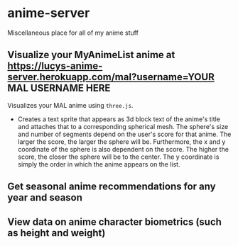 # anime-server
Miscellaneous place for all of my anime stuff

## Visualize your MyAnimeList anime at https://lucys-anime-server.herokuapp.com/mal?username=YOUR MAL USERNAME HERE

Visualizes your MAL anime using `three.js`. 
* Creates a text sprite that appears as 3d block text of the anime's title and attaches that to a corresponding spherical mesh. The sphere's size and number of segments depend on the user's score for that anime. The larger the score, the larger the sphere will be. Furthermore, the x and y coordinate of the sphere is also dependent on the score. The higher the score, the closer the sphere will be to the center. The y coordinate is simply the order in which the anime appears on the list. 

## Get seasonal anime recommendations for any year and season


## View data on anime character biometrics (such as height and weight)
